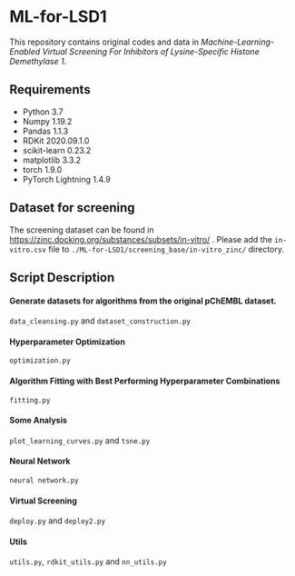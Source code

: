 # ML-for-LSD1

This repository contains original codes and data in *Machine-Learning-Enabled Virtual Screening For Inhibitors of Lysine-Specific Histone Demethylase 1*.



## Requirements
* Python 3.7
* Numpy 1.19.2
* Pandas 1.1.3
* RDKit 2020.09.1.0
* scikit-learn 0.23.2
* matplotlib 3.3.2
* torch 1.9.0
* PyTorch Lightning 1.4.9





## Dataset for screening
The screening dataset can be found in https://zinc.docking.org/substances/subsets/in-vitro/ . Please add the `in-vitro.csv` file to `./ML-for-LSD1/screening_base/in-vitro_zinc/` directory.


## Script Description


#### Generate datasets for algorithms from the original pChEMBL dataset.
`data_cleansing.py` and `dataset_construction.py`

#### Hyperparameter Optimization
`optimization.py`

#### Algorithm Fitting with Best Performing Hyperparameter Combinations
`fitting.py`

#### Some Analysis
`plot_learning_curves.py` and `tsne.py`

#### Neural Network
`neural network.py`

#### Virtual Screening
`deploy.py` and `deploy2.py`

#### Utils
`utils.py`, `rdkit_utils.py` and `nn_utils.py`
